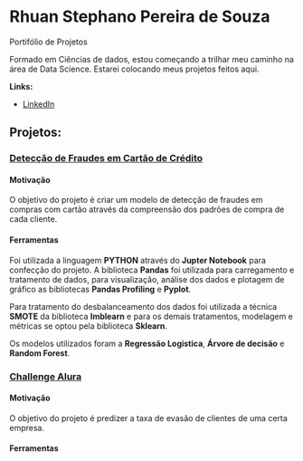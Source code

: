 # Rhuan Stephano Pereira de Souza
Portifólio de Projetos

Formado em Ciências de dados, estou começando a trilhar meu caminho na área de Data Science. Estarei colocando meus projetos feitos aqui.

**Links:**
* [LinkedIn](https://www.linkedin.com/in/cientistadedadosrhuansouza/)

## Projetos:

### [Detecção de Fraudes em Cartão de Crédito](https://github.com/RhuanSPS/Projetos/tree/main/ML/Detec%C3%A7%C3%A3o%20de%20Fraudes)

#### Motivação

O objetivo do projeto é criar um modelo de detecção de fraudes em compras com cartão através da compreensão dos padrões de compra de cada cliente.

#### Ferramentas

Foi utilizada a linguagem **PYTHON** através do **Jupter Notebook** para confecção do projeto. A biblioteca **Pandas** foi utilizada para carregamento e tratamento de dados, para visualização, análise dos dados e plotagem de gráfico as bibliotecas **Pandas Profiling** e **Pyplot**.

Para tratamento do desbalanceamento dos dados foi utilizada a técnica **SMOTE** da biblioteca **Imblearn** e para os demais tratamentos, modelagem e métricas se optou pela biblioteca **Sklearn**.

Os modelos utilizados foram a **Regressão Logistica**, **Árvore de decisão** e **Random Forest**. 

### [Challenge Alura](https://github.com/RhuanSPS/Projetos/tree/main/ML/ChallengeAlura)

####  Motivação

O objetivo do projeto é predizer a taxa de evasão de clientes de uma certa empresa.

#### Ferramentas

